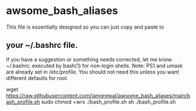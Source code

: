﻿# awsome_bash_aliases
This file is essentially designed so you can just copy and paste to
## your ~/.bashrc file.
If you have
a suggestion or something needs corrected, let me know.  ~/.bashrc: executed by bash(1) for non-login shells.
Note: PS1 and umask are already set in /etc/profile. You should not  need this unless you want different defaults for root.

wget https://raw.githubusercontent.com/iamgrewal/awsome_bash_aliases/main/bash_profile.sh
sudo chmod +wrx ./bash_profile.sh
sh ./bash_profile.sh


